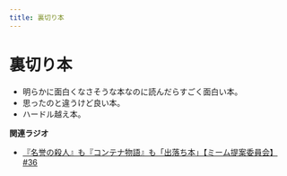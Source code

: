 ```yaml
---
title: 裏切り本
---
```


# 裏切り本


-   明らかに面白くなさそうな本なのに読んだらすごく面白い本。
-   思ったのと違うけど良い本。
-   ハードル越え本。

**関連ラジオ**

-   [『名誉の殺人』も『コンテナ物語』も「出落ち本」【ミーム提案委員会】
    #36](https://www.youtube.com/watch?v=s57oEdVH9T4)
